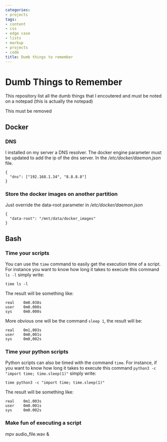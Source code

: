 ```yaml
---
categories:
- projects
tags:
- content
- css
- edge case
- lists
- markup
- projects
- code
title: Dumb things to remember
---
```


Dumb Things to Remember
=======================

This repository list all the dumb things that I encoutered and must be
noted on a notepad (this is actually the notepad)

This must be removed

Docker
------

### DNS

I installed on my server a DNS resolver. The docker engine parameter
must be updated to add the ip of the dns server. In the
*/etc/docker/daemon.json* file.

``` {.json}
{
  "dns": ["192.168.1.34", "8.8.8.8"]
}
```

### Store the docker images on another partition

Just override the data-root parameter in */etc/docker/daemon.json*

``` {.json}
{
  "data-root": "/mnt/data/docker_images"
}
```

Bash
----

### Time your scripts

You can use the `time` command to easily get the execution time of a
script.\
For instance you want to know how long it takes to execute this command
`ls -l` simply write:

``` {.bash}
time ls -l
```

The result will be something like:

    real    0m0.038s
    user    0m0.000s
    sys     0m0.000s

More obvious one will be the command `sleep 1`, the result will be:

    real    0m1,003s
    user    0m0,001s
    sys     0m0,002s

### Time your python scripts

Python scripts can also be timed with the command `time`. For instance,
if you want to know how long it takes to execute this command
`python3 -c "import time; time.sleep(1)"` simply write:

``` {.bash}
time python3 -c "import time; time.sleep(1)"
```

The result will be something like:

``` {.bash}
real    0m1.003s
user    0m0.001s
sys     0m0.002s
```

### Make fun of executing a script

mpv audio\_file.wav &
<script>

You can also make a sound based on the success of failure of the script
as is...

You can also show an animation when the script successeed

``` {.bash}
function elevator {
    pid=$!
    mpv ~/elevator.mp3 --loop &> /dev/null &
    while [ 1 ]
    do
        ps -p $pid > /dev/null
        if [[ $? -ne 0 ]]; then
            pkill -9 mpv
            break
        fi
        sleep 1
    done
}

function elevatorNwarnme {
    elevator
    mpv ~/success-sound-effect.mp3 &> /dev/null
}
```
